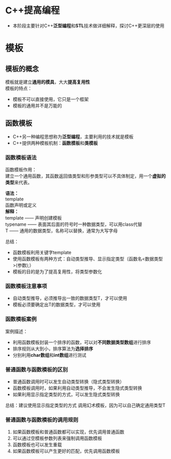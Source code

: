 # C++提高编程
 * 本阶段主要针对C++**泛型编程**和**STL**技术做详细解释，探讨C++更深层的使用  
  
# 模板
## 模板的概念
模板就是建立**通用的模具**，大大**提高复用性**  
模板的特点：  
 * 模板不可以直接使用，它只是一个框架  
 * 模板的通用并不是万能的  
  
## 函数模板
 * C++另一种编程思想称为**泛型编程**，主要利用的技术就是模板  
 * C++提供两种模板机制：**函数模板**和**类模板**  
### 函数模板语法
函数模板作用：  
建立一个通用函数，其函数返回值类型和形参类型可以不具体制定，用一个**虚拟的类型**来代表。  
  
**语法：**  
template<typename T>  
函数声明或定义  
**解释：**  
template —— 声明创建模板  
typename —— 表面其后面的符号时一种数据类型，可以用class代替  
T —— 通用的数据类型，名称可以替换，通常为大写字母  
  
总结：  
 * 函数模板利用关键字template  
 * 使用函数模板有两种方式：自动类型推导、显示指定类型（函数名<数据类型>(参数);）  
 * 模板的目的是为了提高复用性，将类型参数化  
  
### 函数模板注意事项
 * 自动类型推导，必须推导出一致的数据类型T，才可以使用  
 * 模板必须要确定出T的数据类型，才可以使用  
  
### 函数模板案例
案例描述：  
 * 利用函数模板封装一个排序的函数，可以对**不同数据类型数组**进行排序  
 * 排序规则从大到小，排序算法为**选择排序**  
 * 分别利用**char数组**和**int数组**进行测试  
  
### 普通函数与函数模板的区别
 * 普通函数调用时可以发生自动类型转换（隐式类型转换）  
 * 函数模板调用时，如果利用自动类型推导，不会发生隐式类型转换  
 * 如果利用显示指定类型的方式，可以发生隐式类型转换  
  
总结：建议使用显示指定类型的方式 调用幻术模板，因为可以自己确定通用类型T  
  
### 普通函数与函数模板的调用规则
 1. 如果函数模板和普通函数都可以实现，优先调用普通函数  
 2. 可以通过空模板参数列表来强制调用函数模板  
 3. 函数模板也可以发生重载  
 4. 如果函数模板可以产生更好的匹配，优先调用函数模板  
  

